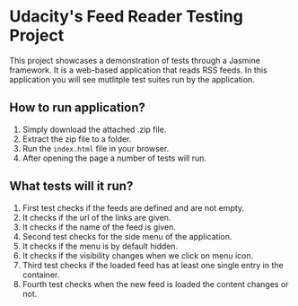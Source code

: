# Udacity's Feed Reader Testing Project

This project showcases a demonstration of tests through a Jasmine framework. It is a web-based application that reads RSS feeds. In this application you will see mutlitple test suites run by the application.


## How to run application?

1. Simply download the attached .zip file.
2. Extract the zip file to a folder.
3. Run the `index.html` file in your browser.
4. After opening the page a number of tests will run.


## What tests will it run?

1. First test checks if the feeds are defined and are not empty.
2. It checks if the url of the links are given.
3. It checks if the name of the feed is given.
4. Second test checks for the side menu of the application.
5. It checks if the menu is by default hidden.
6. It checks if the visibility changes when we click on menu icon.
7. Third test checks if the loaded feed has at least one single entry in the container.
8. Fourth test checks when the new feed is loaded the content changes or not.
